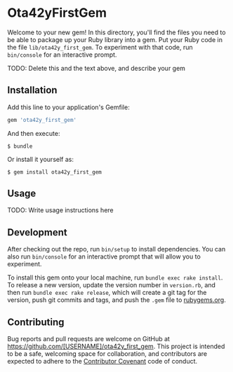 # Ota42yFirstGem

Welcome to your new gem! In this directory, you'll find the files you need to be able to package up your Ruby library into a gem. Put your Ruby code in the file `lib/ota42y_first_gem`. To experiment with that code, run `bin/console` for an interactive prompt.

TODO: Delete this and the text above, and describe your gem

## Installation

Add this line to your application's Gemfile:

```ruby
gem 'ota42y_first_gem'
```

And then execute:

    $ bundle

Or install it yourself as:

    $ gem install ota42y_first_gem

## Usage

TODO: Write usage instructions here

## Development

After checking out the repo, run `bin/setup` to install dependencies. You can also run `bin/console` for an interactive prompt that will allow you to experiment.

To install this gem onto your local machine, run `bundle exec rake install`. To release a new version, update the version number in `version.rb`, and then run `bundle exec rake release`, which will create a git tag for the version, push git commits and tags, and push the `.gem` file to [rubygems.org](https://rubygems.org).

## Contributing

Bug reports and pull requests are welcome on GitHub at https://github.com/[USERNAME]/ota42y_first_gem. This project is intended to be a safe, welcoming space for collaboration, and contributors are expected to adhere to the [Contributor Covenant](http://contributor-covenant.org) code of conduct.

